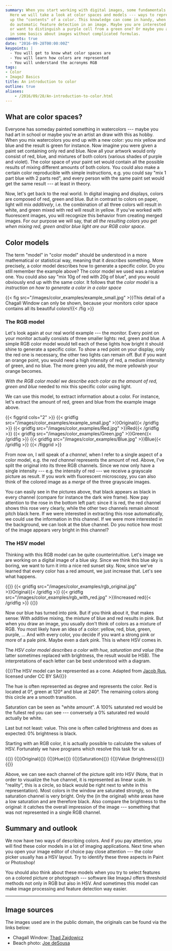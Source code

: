 ```yaml
---
summary: When you start working with digital images, some fundamentals should be known.
  Here we will take a look at color spaces and models --- ways to represent and break
  up the "contents" of a color. This knowledge can come in handy, when you want to
  do automatic feature detection in an image. Maybe you are interested in red precipitates
  or want to distinguish a purple cell from a green one? Or maybe you are just interested
  in some basics about images without complicated formulas.
comments: true
date: "2016-09-28T00:00:00Z"
keypoints: |
  - You will get to know what color spaces are
  - You will learn how colors are represented
  - You will understand the acronyms RGB
tags:
- Color
- ImageJ Basics
title: An introduction to color
outline: true
aliases:
    - /2016/09/28/An-introduction-to-color.html
---
```


## What are color spaces?

Everyone has someday painted something in watercolors --- maybe you had art in school or maybe you're an artist an draw with this as hobby. When you mix watercolors you end up with a new color: you mix yellow and blue and the result is green for instance. Now imagine you were given a paint set containing only red and blue. Now all your artwork would only consist of red, blue, and mixtures of both colors (various shades of purple and violet). The color space of your paint set would contain all the possible results of mixing different amounts of both colors. You could also make a certain color reproducible with simple instructions, e.g. you could say "mix 1 part blue with 2 parts red", and every person with the same paint set would get the same result --- at least in theory.

Now, let's get back to the real world. In digital imaging and displays, colors are composed of red, green and blue. But in contrast to colors on paper, light will mix *additively*, i.e. the combination of all three colors will result in white, and green mixed with red will result in yellow. If you've worked with fluorescent images, you will recognize this behavior from creating merged images. For our purpose we will say, that *all the resulting colors you get when mixing red, green and/or blue light are our RGB color space*.

## Color models

The term "model" in "color model" should be understood in a more mathematical or statistical way, meaning that it *describes* something. More precisely, a color model describes how to generate a specific color. Do you still remember the example above? The color model we used was a relative one. You could also say "mix 10g of red with 20g of blue", and you would obviously end up with the same color. It follows that the *color model* is a *instruction on how to generate a color in a color space*

{{< fig src="/images/color_examples/example_small.jpg" >}}This detail of a Chagall Window can only be shown, because your monitors color space contains all its beautiful colors!{{< /fig >}}

### The RGB model

Let's look again at our real world example --- the monitor. Every point on your monitor actually consists of three smaller lights: red, green and blue. A simple RGB color model would tell each of these lights how bright it should shine to generate a specific color. To show a red point on your display, only the red one is necessary, the other two lights can remain off. But if you want an orange point, you would need a high intensity of red, a medium intensity of green, and no blue. The more green you add, the more yellowish your orange becomes.

*With the RGB color model we describe each color as the amount of red, green and blue* needed to mix this specific color using light.

We can use this model, to extract information about a color. For instance, let's extract the amount of red, green and blue from the example image above.

{{< figgrid cols="2" >}}
{{< gridfig src="/images/color_examples/example_small.jpg" >}}Original{{< /gridfig >}}
{{< gridfig src="/images/color_examples/Red.jpg" >}}Red{{< /gridfig >}}
{{< gridfig src="/images/color_examples/Green.jpg" >}}Green{{< /gridfig >}}
{{< gridfig src="/images/color_examples/Blue.jpg" >}}Blue{{< /gridfig >}}
{{< /figgrid >}}

From now on, I will speak of a *channel*, when I refer to a single aspect of a color model, e.g. the *red channel* represents the amount of red. Above, I've split the original into its three RGB channels. Since we now only have a single intensity --- e.g. the intensity of red --- we receive a grayscale picture as result. If you work with fluorescent microscopy, you can also think of the colored image as a *merge* of the three grayscale images.

You can easily see in the pictures above, that black appears as black in every channel (compare for instance the dark wire frame). Now pay attention to the rose in the bottom left part: since it is red, the red channel shows this rose very clearly, while the other two channels remain almost pitch black here. If we were interested in extracting this rose automatically, we could use the information in this channel. If we were more interested in the background, we can look at the blue channel. Do you notice how most of the image appears very bright in this channel?

### The HSV model

Thinking with this RGB model can be quite counterintuitive. Let's image we are working on a digital image of a blue sky. Since we think this blue sky is boring, we want to turn it into a nice red sunset sky. Now, since we've learned that every color has a red amount, we just increase that. Let's see what happens.

{{<figgrid cols="2">}}
{{< gridfig src="/images/color_examples/rgb_original.jpg" >}}Original{{< /gridfig >}}
{{< gridfig src="/images/color_examples/rgb_with_red.jpg" >}}Increased red{{< /gridfig >}}
{{</figgrid>}}

Now our blue has turned into pink. But if you think about it, that makes sense: With additive mixing, the mixture of blue and red results in pink. But when you draw an image, you usually don't think of colors as a mixture of RGB. You most likely have an idea of a color: yellow, red, blue, green, purple, ... And with every color, you decide if you want a strong pink or more of a pale pink. Maybe even a dark pink. This is where HSV comes in.

The *HSV color model describes a color with hue, saturation and value* (the latter sometimes replaced with brightness, the result would be HSB). The interpretations of each letter can be best understood with a diagram.

{{<fig src="/images/color_examples/hsv_model.png">}}The HSV model can be represented as a cone. Adapted from <a href="https://commons.wikimedia.org/wiki/File:Hsl-hsv_models.svg" target="_blank" class="font-bold underline">Jacob Rus</a>, licensed under CC BY SA{{</fig>}}

The hue is often represented as degree and represents the color. Red is located at 0°, green at 120° and blue at 240°. The remaining colors along this circle are a smooth transition.

Saturation can be seen as "white amount". A 100% saturated red would be the fullest red you can see --- conversely a 0% saturated red would actually be white.

Last but not least: value. This one is often called brightness and does as expected: 0% brightness is black.

Starting with an RGB color, it is actually possible to calculate the values of HSV. Fortunately we have programs which resolve this task for us.

{{<figgrid cols="2">}}
{{<gridfig src="/images/color_examples/example_small.jpg">}}Original{{</gridfig>}}
{{<gridfig src="/images/color_examples/Hue.jpg">}}Hue{{</gridfig>}}
{{<gridfig src="/images/color_examples/Saturation.jpg">}}Saturation{{</gridfig>}}
{{<gridfig src="/images/color_examples/Brightness.jpg">}}Value (brightness){{</gridfig>}}
{{</figgrid>}}

Above, we can see each channel of the picture split into HSV (Note, that in order to visualize the hue channel, it is represented as linear scale. In "reality", this is a circle, so black would be right next to white in this representation). Most colors in the window are saturated strongly, so the saturation channel is very bright. Only the (in the original) white areas have a low saturation and are therefore black. Also compare the brightness to the original: it catches the overall impression of the image --- something that was not represented in a single RGB channel.

## Summary and outlook

We now have two ways of describing colors. And if you pay attention, you will find these color models in a lot of imaging applications. Next time when you open your image editor of choice pay close attention --- the color picker usually has a HSV layout. Try to identify these three aspects in Paint or Photoshop!

You should also think about these models when you try to select features on a colored picture or photograph --- software like ImageJ offers threshold methods not only in RGB but also in HSV. And sometimes this model can make image processing and feature detection way easier.

----

## Image sources

The images used are in the public domain, the originals can be found via the links below:

- Chagall Window: [Thad Zajdowicz](https://www.flickr.com/photos/thadz/11257267733/)
- Beach photo: [Joe deSousa](https://www.flickr.com/photos/mustangjoe/26793374391/)
